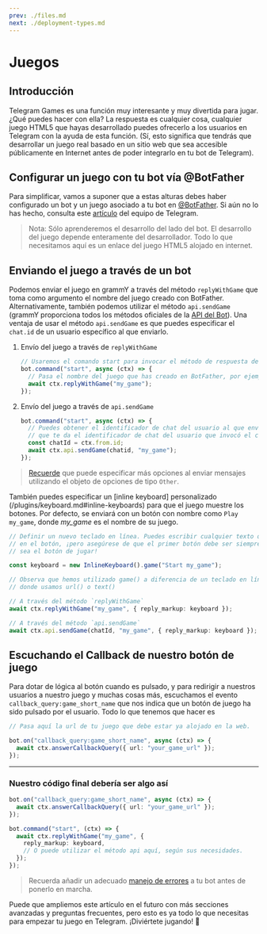 ```yaml
---
prev: ./files.md
next: ./deployment-types.md
---
```


# Juegos

## Introducción

Telegram Games es una función muy interesante y muy divertida para jugar.
¿Qué puedes hacer con ella?
La respuesta es cualquier cosa, cualquier juego HTML5 que hayas desarrollado puedes ofrecerlo a los usuarios en Telegram con la ayuda de esta función.
(Sí, esto significa que tendrás que desarrollar un juego real basado en un sitio web que sea accesible públicamente en Internet antes de poder integrarlo en tu bot de Telegram).

## Configurar un juego con tu bot vía @BotFather

Para simplificar, vamos a suponer que a estas alturas debes haber configurado un bot y un juego asociado a tu bot en [@BotFather](https://t.me/BotFather).
Si aún no lo has hecho, consulta este [artículo](https://core.telegram.org/bots/games) del equipo de Telegram.

> Nota: Sólo aprenderemos el desarrollo del lado del bot.
> El desarrollo del juego depende enteramente del desarrollador.
> Todo lo que necesitamos aquí es un enlace del juego HTML5 alojado en internet.

## Enviando el juego a través de un bot

Podemos enviar el juego en grammY a través del método `replyWithGame` que toma como argumento el nombre del juego creado con BotFather.
Alternativamente, también podemos utilizar el método `api.sendGame` (grammY proporciona todos los métodos oficiales de la [API del Bot](https://core.telegram.org/bots/api)).
Una ventaja de usar el método `api.sendGame` es que puedes especificar el `chat.id` de un usuario específico al que enviarlo.

1. Envío del juego a través de `replyWithGame`

   ```ts
   // Usaremos el comando start para invocar el método de respuesta del juego.
   bot.command("start", async (ctx) => {
     // Pasa el nombre del juego que has creado en BotFather, por ejemplo "my_game".
     await ctx.replyWithGame("my_game");
   });
   ```

2. Envío del juego a través de `api.sendGame`

   ```ts
   bot.command("start", async (ctx) => {
     // Puedes obtener el identificador de chat del usuario al que enviar tu juego con `ctx.from.id`.
     // que te da el identificador de chat del usuario que invocó el comando de inicio.
     const chatId = ctx.from.id;
     await ctx.api.sendGame(chatid, "my_game");
   });
   ```

> [Recuerde](./basics.md#sending-messages) que puede especificar más opciones al enviar mensajes utilizando el objeto de opciones de tipo `Other`.

También puedes especificar un [inline keyboard] personalizado (/plugins/keyboard.md#inline-keyboards) para que el juego muestre los botones.
Por defecto, se enviará con un botón con nombre como `Play my_game`, donde _my_game_ es el nombre de su juego.

```ts
// Definir un nuevo teclado en línea. Puedes escribir cualquier texto que se muestre
// en el botón, ¡pero asegúrese de que el primer botón debe ser siempre
// sea el botón de jugar!

const keyboard = new InlineKeyboard().game("Start my_game");

// Observa que hemos utilizado game() a diferencia de un teclado en línea normal
// donde usamos url() o text()

// A través del método `replyWithGame`
await ctx.replyWithGame("my_game", { reply_markup: keyboard });

// A través del método `api.sendGame`
await ctx.api.sendGame(chatId, "my_game", { reply_markup: keyboard });
```

## Escuchando el Callback de nuestro botón de juego

Para dotar de lógica al botón cuando es pulsado, y para redirigir a nuestros usuarios a nuestro juego y muchas cosas más, escuchamos el evento `callback_query:game_short_name` que nos indica que un botón de juego ha sido pulsado por el usuario.
Todo lo que tenemos que hacer es

```ts
// Pasa aquí la url de tu juego que debe estar ya alojado en la web.

bot.on("callback_query:game_short_name", async (ctx) => {
  await ctx.answerCallbackQuery({ url: "your_game_url" });
});
```

---

### Nuestro código final debería ser algo así

```ts
bot.on("callback_query:game_short_name", async (ctx) => {
  await ctx.answerCallbackQuery({ url: "your_game_url" });
});

bot.command("start", (ctx) => {
  await ctx.replyWithGame("my_game", {
    reply_markup: keyboard,
    // O puede utilizar el método api aquí, según sus necesidades.
  });
});
```

> Recuerda añadir un adecuado [manejo de errores](./errors.md) a tu bot antes de ponerlo en marcha.

Puede que ampliemos este artículo en el futuro con más secciones avanzadas y preguntas frecuentes, pero esto es ya todo lo que necesitas para empezar tu juego en Telegram.
¡Diviértete jugando! :space_invader:
